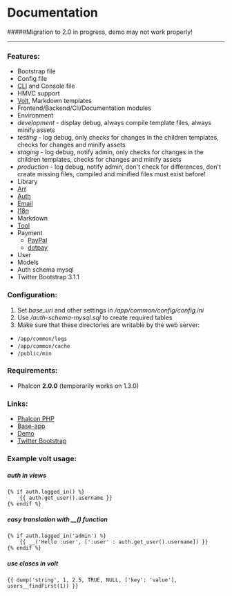 # Documentation

#####Migration to 2.0 in progress, demo may not work properly!
***
### Features:
* Bootstrap file
* Config file
* [CLI](https://github.com/mruz/base-app/wiki/CLI) and Console file
* HMVC support
* [Volt](http://docs.phalconphp.com/en/latest/reference/volt.html), Markdown templates
* Frontend/Backend/Cli/Documentation modules
* Environment
 * _development_ - display debug, always compile template files, always minify assets
 * _testing_ - log debug, only checks for changes in the children templates, checks for changes and minify assets
 * _staging_ - log debug, notify admin, only checks for changes in the children templates, checks for changes and minify assets
 * _production_ - log debug, notify admin, don't check for differences, don't create missing files, compiled and minified files must exist before!
* Library
 * [Arr](https://github.com/mruz/base-app/wiki/Arr)
 * [Auth](https://github.com/mruz/base-app/wiki/Auth)
 * [Email](https://github.com/mruz/base-app/wiki/Email)
 * [I18n](https://github.com/mruz/base-app/wiki/I18n)
 * Markdown
 * [Tool](https://github.com/mruz/base-app/wiki/Tool)
 * Payment
     * [PayPal](http://www.paypal.com)
     * [dotpay](http://www.dotpay.pl)
* User
 * Models
 * Auth schema mysql
* Twitter Bootstrap 3.1.1

### Configuration:
1. Set *base_uri* and other settings in */app/common/config/config.ini*
2. Use */auth-schema-mysql.sql* to create required tables
3. Make sure that these directories are writable by the web server:
 * `/app/common/logs`
 * `/app/common/cache`
 * `/public/min`

### Requirements:
* Phalcon **2.0.0** (temporarily works on 1.3.0)

### Links:
* [Phalcon PHP](https://phalconphp.com)
* [Base-app](https://github.com/mruz/base-app)
* [Demo](http://mruz.pl/base-app)
* [Twitter Bootstrap](http://getbootstrap.com)

### Example volt usage:
##### auth in views 
    {% if auth.logged_in() %}
        {{ auth.get_user().username }}
    {% endif %}


##### easy translation with __() function

    {% if auth.logged_in('admin') %}
        {{ __('Hello :user', [':user' : auth.get_user().username]) }}
    {% endif %}


##### use clases in volt
    {{ dump('string', 1, 2.5, TRUE, NULL, ['key': 'value'], users__findFirst(1)) }}